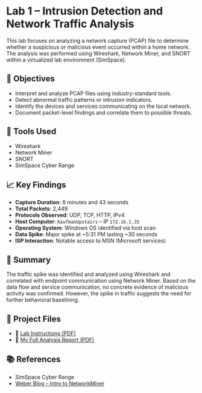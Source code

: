 # Lab 1 – Intrusion Detection and Network Traffic Analysis

This lab focuses on analyzing a network capture (PCAP) file to determine whether a suspicious or malicious event occurred within a home network. The analysis was performed using Wireshark, Network Miner, and SNORT within a virtualized lab environment (SimSpace).

## 🧪 Objectives
- Interpret and analyze PCAP files using industry-standard tools.
- Detect abnormal traffic patterns or intrusion indicators.
- Identify the devices and services communicating on the local network.
- Document packet-level findings and correlate them to possible threats.

## 🔧 Tools Used
- Wireshark
- Network Miner
- SNORT
- SimSpace Cyber Range

## 📈 Key Findings
- **Capture Duration**: 8 minutes and 43 seconds
- **Total Packets**: 2,449
- **Protocols Observed**: UDP, TCP, HTTP, IPv4
- **Host Computer**: `KaufmanUpstairs` – IP `172.16.1.35`
- **Operating System**: Windows OS identified via host scan
- **Data Spike**: Major spike at ~5:31 PM lasting ~30 seconds
- **ISP Interaction**: Notable access to MSN (Microsoft services)

## 🧠 Summary
The traffic spike was identified and analyzed using Wireshark and correlated with endpoint communication using Network Miner. Based on the data flow and service communication, no concrete evidence of malicious activity was confirmed. However, the spike in traffic suggests the need for further behavioral baselining.

## 📂 Project Files

- 📄 [Lab Instructions (PDF)](ISCS-3523_Event_Analysis_Lab_1.pdf)
- 📄 [My Full Analysis Report (PDF)](Okuyiga_qvj870_3523_lab01.pdf)


## 📚 References
- SimSpace Cyber Range
- [Weber Blog – Intro to NetworkMiner](https://weberblog.net/intro-to-networkminer/)
